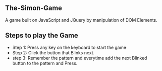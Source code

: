 ## The-Simon-Game
A game built on JavaScript and JQuery by manipulation of DOM Elements.

## Steps to play the Game

* Step 1: Press any key on the keyboard to start the game
* Step 2: Click the button that Blinks next.
* step 3: Remember the pattern and everytime add the next Blinked button to the pattern and Press.
